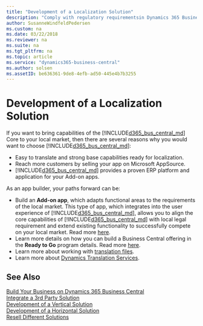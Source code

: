 ```yaml
---
title: "Development of a Localization Solution"
description: "Comply with regulatory requirementsin Dynamics 365 Business Central."
author: SusanneWindfeldPedersen
ms.custom: na
ms.date: 03/22/2018
ms.reviewer: na
ms.suite: na
ms.tgt_pltfrm: na
ms.topic: article
ms.service: "dynamics365-business-central"
ms.author: solsen
ms.assetID: be636361-9de8-4efb-ad50-445e4b7b3255
---
```


# Development of a Localization Solution
If you want to bring capabilities of the [!INCLUDE[d365_bus_central_md](../includes/d365_bus_central_md.md)] Core to your local market, then there are several reasons why you would want to choose [!INCLUDE[d365_bus_central_md](../includes/d365_bus_central_md.md)]: 

- Easy to translate and strong base capabilities ready for localization.
- Reach more customers by selling your app on Microsoft AppSource.
- [!INCLUDE[d365_bus_central_md](../includes/d365_bus_central_md.md)] provides a proven ERP platform and application for your Add-on apps. 
 
As an app builder, your paths forward can be:

- Build an **Add-on app**, which adapts functional areas to the requirements of the local market. This type of app, which integrates into the user experience of [!INCLUDE[d365_bus_central_md](../includes/d365_bus_central_md.md)], allows you to align the core capabilities of [!INCLUDE[d365_bus_central_md](../includes/d365_bus_central_md.md)] with local legal requirement and extend existing functionality to successfully compete on your local market. Read more [here](readiness-add-on-apps.md).
- Learn more details on how you can build a Business Central offering in the **Ready to Go** program details. Read more [here](readiness-ready-to-go.md).  
- Learn more about working with [translation files](../devenv-work-with-translation-files.md).  
- Learn more about [Dynamics Translation Services](https://docs.microsoft.com/en-us/dynamics365/unified-operations/dev-itpro/lifecycle-services/translation-service-overview).  

## See Also
[Build Your Business on Dynamics 365 Business Central](readiness-welcome.md)  
[Integrate a 3rd Party Solution](readiness-thirdparty-solution.md)  
[Development of a Vertical Solution](readiness-develop-vertical.md)  
[Development of a Horizontal Solution](readiness-develop-horizontal.md)  
[Resell Different Solutions](readiness-reseller.md)  
